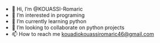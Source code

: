 - 👋 Hi, I’m @KOUASSI-Romaric
- 👀 I’m interested in programing
- 🌱 I’m currently learning python
- 💞️ I’m looking to collaborate on python projects
- 📫 How to reach me kouadiokouassiromaric46@gmail.com

<!---
KOUASSI-Romaric/KOUASSI-Romaric is a ✨ special ✨ repository because its `README.md` (this file) appears on your GitHub profile.
You can click the Preview link to take a look at your changes.
--->
